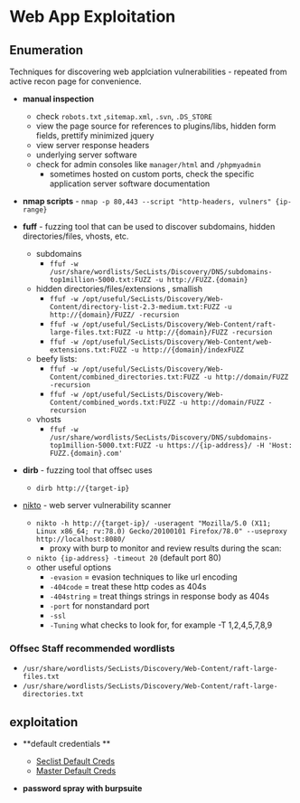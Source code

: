 # Web App Exploitation

## Enumeration
Techniques for discovering web applciation vulnerabilities - repeated from active recon page for convenience. 

- **manual inspection**
    - check `robots.txt` ,`sitemap.xml`, `.svn`, `.DS_STORE`
    - view the page source for references to plugins/libs, hidden form fields, prettify minimized jquery
    - view server response headers
    - underlying server software
    - check for admin consoles like `manager/html` and `/phpmyadmin`
        - sometimes hosted on custom ports, check the specific application server software documentation

- **nmap scripts** - `nmap -p 80,443 --script "http-headers, vulners" {ip-range}`

- **fuff** - fuzzing tool that can be used to discover subdomains, hidden directories/files, vhosts, etc. 
    - subdomains
        - `ffuf -w /usr/share/wordlists/SecLists/Discovery/DNS/subdomains-top1million-5000.txt:FUZZ -u http://FUZZ.{domain}`
    - hidden directories/files/extensions , smallish
        - `ffuf -w /opt/useful/SecLists/Discovery/Web-Content/directory-list-2.3-medium.txt:FUZZ -u http://{domain}/FUZZ/ -recursion`
        - `ffuf -w /opt/useful/SecLists/Discovery/Web-Content/raft-large-files.txt:FUZZ -u http://{domain}/FUZZ -recursion`
        - `ffuf -w /opt/useful/SecLists/Discovery/Web-Content/web-extensions.txt:FUZZ -u http://{domain}/indexFUZZ`
    - beefy lists:
        - `ffuf -w /opt/useful/SecLists/Discovery/Web-Content/combined_directories.txt:FUZZ -u http://domain/FUZZ -recursion`
        - `ffuf -w /opt/useful/SecLists/Discovery/Web-Content/combined_words.txt:FUZZ -u http://domain/FUZZ -recursion`
    - vhosts
        - `ffuf -w /usr/share/wordlists/SecLists/Discovery/DNS/subdomains-top1million-5000.txt:FUZZ -u https://{ip-address}/ -H 'Host: FUZZ.{domain}.com'`
 
 - **dirb** - fuzzing tool that offsec uses
    -  `dirb http://{target-ip}`

- [nikto](https://github.com/sullo/nikto) - web server vulnerability scanner
    - `nikto -h http://{target-ip}/ -useragent "Mozilla/5.0 (X11; Linux x86_64; rv:78.0) Gecko/20100101 Firefox/78.0" --useproxy http://localhost:8080/`
    	- proxy with burp to monitor and review results during the scan:  
    - `nikto {ip-address} -timeout 20` (default port 80)
	- other useful options
		- `-evasion` = evasion techniques to like url encoding
		- `-404code` = treat these http codes as 404s
		- `-404string`  = treat things strings in response body as 404s
		- `-port` for nonstandard port 
		- `-ssl`
		- `-Tuning` what checks to look for, for example -T 1,2,4,5,7,8,9

### Offsec Staff recommended wordlists
- `/usr/share/wordlists/SecLists/Discovery/Web-Content/raft-large-files.txt`
- `/usr/share/wordlists/SecLists/Discovery/Web-Content/raft-large-directories.txt`


## exploitation
- **default credentials **
	- [Seclist Default Creds](https://github.com/danielmiessler/SecLists/blob/master/Passwords/Default-Credentials/default-passwords.csv)
	- [Master Default Creds](https://github.com/ihebski/DefaultCreds-cheat-sheet)

- **password spray with burpsuite**
